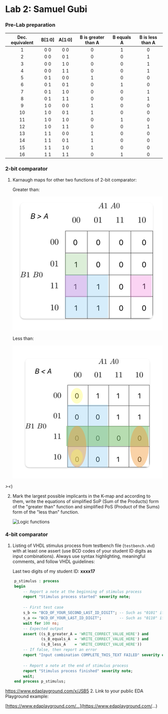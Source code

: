 # Lab 2: Samuel Gubi

### Pre-Lab preparation
  | **Dec. equivalent** | **B[1:0]** | **A[1:0]** | **B is greater than A** | **B equals A** | **B is less than A** |
   | :-: | :-: | :-: | :-: | :-: | :-: |
   |  1 | 0 0 | 0 0 | 0 | 1 | 0 |
   |  2 | 0 0 | 0 1 | 0 | 0 | 1 |
   |  3 | 0 0 | 1 0 | 0 | 0 | 1 |
   |  4 | 0 0 | 1 1 | 0 | 0 | 1 |
   |  5 | 0 1 | 0 0 | 1 | 0 | 0 |
   |  6 | 0 1 | 0 1 | 0 | 1 | 0 |
   |  7 | 0 1 | 1 0 | 0 | 0 | 1 |
   |  8 | 0 1 | 1 1 | 0 | 0 | 1 |
   |  9 | 1 0 | 0 0 | 1 | 0 | 0 |
   | 10 | 1 0 | 0 1 | 1 | 0 | 0 |
   | 11 | 1 0 | 1 0 | 0 | 1 | 0 |
   | 12 | 1 0 | 1 1 | 0 | 0 | 1 |
   | 13 | 1 1 | 0 0 | 1 | 0 | 0 |
   | 14 | 1 1 | 0 1 | 1 | 0 | 0 |
   | 15 | 1 1 | 1 0 | 1 | 0 | 0 |
   | 16 | 1 1 | 1 1 | 0 | 1 | 0 |

### 2-bit comparator

1. Karnaugh maps for other two functions of 2-bit comparator:

   Greater than:

   ![K-maps](DE1_pc2.png)

   Less than:

   ![K-maps](DE1_pc2b.png)

_><_)

2. Mark the largest possible implicants in the K-map and according to them, write the equations of simplified SoP (Sum of the Products) form of the "greater than" function and simplified PoS (Product of the Sums) form of the "less than" function.

   ![Logic functions](images/comparator_min.png)

### 4-bit comparator

1. Listing of VHDL stimulus process from testbench file (`testbench.vhd`) with at least one assert (use BCD codes of your student ID digits as input combinations). Always use syntax highlighting, meaningful comments, and follow VHDL guidelines:

   Last two digits of my student ID: **xxxx17**

```vhdl
    p_stimulus : process
    begin
        -- Report a note at the beginning of stimulus process
        report "Stimulus process started" severity note;

        -- First test case
        s_b <= "BCD_OF_YOUR_SECOND_LAST_ID_DIGIT"; -- Such as "0101" if ID = xxxx56
        s_a <= "BCD_OF_YOUR_LAST_ID_DIGIT";        -- Such as "0110" if ID = xxxx56
        wait for 100 ns;
        -- Expected output
        assert ((s_B_greater_A = 'WRITE_CORRECT_VALUE_HERE') and
                (s_B_equals_A  = 'WRITE_CORRECT_VALUE_HERE') and
                (s_B_less_A    = 'WRITE_CORRECT_VALUE_HERE'))
        -- If false, then report an error
        report "Input combination COMPLETE_THIS_TEXT FAILED" severity error;

        -- Report a note at the end of stimulus process
        report "Stimulus process finished" severity note;
        wait;
    end process p_stimulus;
```
https://www.edaplayground.com/x/JSB5
2. Link to your public EDA Playground example:

   [https://www.edaplayground.com/...](https://www.edaplayground.com/...)
